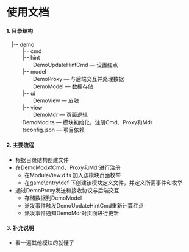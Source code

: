 # 使用文档

#### 1. 目录结构
&emsp;|-- demo  
&emsp;&emsp;&emsp;|-- cmd  
&emsp;&emsp;&emsp;|-- hint  
&emsp;&emsp;&emsp;&emsp;&emsp;DemoUpdateHintCmd — 设置红点   
&emsp;&emsp;&emsp;|-- model  
&emsp;&emsp;&emsp;&emsp;&emsp;DemoProxy — 与后端交互并处理数据  
&emsp;&emsp;&emsp;&emsp;&emsp;DemoModel — 数据存储  
&emsp;&emsp;&emsp;|-- ui  
&emsp;&emsp;&emsp;&emsp;&emsp;DemoView — 皮肤  
&emsp;&emsp;&emsp;|-- view  
&emsp;&emsp;&emsp;&emsp;&emsp;DemoMdr — 页面逻辑   
&emsp;&emsp;&emsp;DemoMod.ts — 模块初始化，注册Cmd、Proxy和Mdr    
&emsp;&emsp;&emsp;tsconfig.json — 项目依赖  

#### 2. 主要流程

* 根据目录结构创建文件
* 在DemoMod对Cmd、Proxy和Mdr进行注册
    * 在ModuleView.d.ts 加入该模块页面枚举
    * 在game\entry\def 下创建该模块定义文件，并定义所需事件和枚举
* 通过DemoProxy发送和接收协议与后端交互  
    * 存储数据到DemoModel
    * 派发事件触发DemoUpdateHintCmd重新计算红点
    * 派发事件通知DemoMdr对页面进行更新
    
#### 3. 补充说明
* 看一遍其他模块的就懂了


    